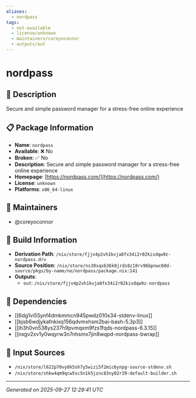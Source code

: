 ```yaml
---
aliases:
  - nordpass
tags:
  - not-available
  - license/unknown
  - maintainers/coreyoconnor
  - outputs/out
---
```


# nordpass

## 📝 Description

Secure and simple password manager for a stress-free online experience

## 📋 Package Information

- **Name**: `nordpass`
- **Available**: ❌ No
- **Broken**: ✅ No
- **Description**: Secure and simple password manager for a stress-free online experience
- **Homepage**: [https://nordpass.com/](https://nordpass.com/)
- **License**: `unknown`
- **Platforms**: `x86_64-linux`
## 👥 Maintainers

- @coreyoconnor


## 🔧 Build Information

- **Derivation Path**: `/nix/store/fjjv4p2vh1kvja8fx34i2r02kisdqw9z-nordpass.drv`
- **Source Position**: `/nix/store/ns30sqxb36k8jrds8z18rv96bpnwc60d-source/pkgs/by-name/no/nordpass/package.nix:141`
- **Outputs**:
  - `out`:  `/nix/store/fjjv4p2vh1kvja8fx34i2r02kisdqw9z-nordpass`

## 🔗 Dependencies

- [[6dg1vi55ynf4dmkmmcn945pwdz010s34-stdenv-linux]]
- [[bjsb6wdjykafnkixq156qdvmxhsm2bai-bash-5.3p3]]
- [[ih3h0vn538ys237h9pvmqxm9fzs1fqds-nordpass-6.3.15]]
- [[nxgv2xv1y0wqyrw3n7nhsmx7jin8wqpd-nordpass-bwrap]]

## 📁 Input Sources

- `/nix/store/l622p70vy8k5sh7y5wizi5f2mic6ynpg-source-stdenv.sh`
- `/nix/store/shkw4qm9qcw5sc5n1k5jznc83ny02r39-default-builder.sh`

---
*Generated on 2025-09-27 12:29:41 UTC*
